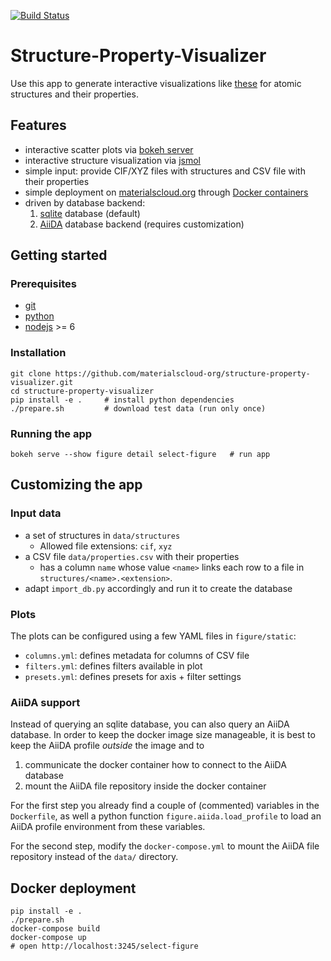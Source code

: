 [![Build Status](https://travis-ci.org/materialscloud-org/structure-property-visualizer.svg?branch=master)](https://travis-ci.org/materialscloud-org/structure-property-visualizer)

# Structure-Property-Visualizer

Use this app to generate interactive visualizations like [these](https://www.materialscloud.org/discover/cofs#mcloudHeader)
for atomic structures and their properties.

## Features

 * interactive scatter plots via [bokeh server](https://bokeh.pydata.org/en/1.0.4/)
 * interactive structure visualization via [jsmol](https://chemapps.stolaf.edu/jmol/docs/)
 * simple input: provide CIF/XYZ files with structures and CSV file with their properties
 * simple deployment on [materialscloud.org](https://www.materialscloud.org/discover/menu) through [Docker containers](http://docker.com)
 * driven by database backend:
   1. [sqlite](https://www.sqlite.org/index.html) database (default)
   1. [AiiDA](http://www.aiida.net/) database backend (requires customization)

## Getting started

### Prerequisites

 * [git](https://git-scm.com/)
 * [python](https://www.python.org/)
 * [nodejs](https://nodejs.org/en/) >= 6

### Installation

```
git clone https://github.com/materialscloud-org/structure-property-visualizer.git
cd structure-property-visualizer
pip install -e .     # install python dependencies
./prepare.sh         # download test data (run only once)
```

### Running the app

```
bokeh serve --show figure detail select-figure   # run app
```

## Customizing the app

### Input data
 * a set of structures in `data/structures`
   * Allowed file extensions: `cif`, `xyz`
 * a CSV file `data/properties.csv` with their properties
   * has a column `name` whose value `<name>` links each row to a file in `structures/<name>.<extension>`.
 * adapt `import_db.py` accordingly and run it to create the database

### Plots

The plots can be configured using a few YAML files in `figure/static`:
 * `columns.yml`: defines metadata for columns of CSV file
 * `filters.yml`: defines filters available in plot
 * `presets.yml`: defines presets for axis + filter settings

### AiiDA support

Instead of querying an sqlite database, you can also query an AiiDA database.
In order to keep the docker image size manageable, it is best to keep the AiiDA profile *outside* the image and to

 1. communicate the docker container how to connect to the AiiDA database
 2. mount the AiiDA file repository inside the docker container

For the first step you already find a couple of (commented) variables in the `Dockerfile`, as well a python function `figure.aiida.load_profile` to load an AiiDA profile environment from these variables.

For the second step, modify the `docker-compose.yml` to mount the AiiDA file repository instead of the `data/` directory.

## Docker deployment

```
pip install -e .
./prepare.sh
docker-compose build
docker-compose up
# open http://localhost:3245/select-figure
```
